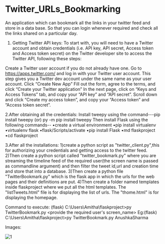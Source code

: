# Twitter_URLs_Bookmarking
An application which can bookmark all the links in your twitter feed and store in a data base. So that you can login whenever required and check all the links shared on  a particular day.

1. Getting Twitter API keys:
To start with, you will need to have a Twitter account and obtain credentials (i.e. API key, API secret, Access token and Access token secret) on the Twitter developer site to access the Twitter API, following these steps:

Create a Twitter user account if you do not already have one.
Go to https://apps.twitter.com/ and log in with your Twitter user account. This step gives you a Twitter dev account under the same name as your user account.
Click “Create New App”
Fill out the form, agree to the terms, and click “Create your Twitter application”
In the next page, click on “Keys and Access Tokens” tab, and copy your “API key” and “API secret”. Scroll down and click “Create my access token”, and copy your “Access token” and “Access token secret”.

2.After obtaining all the credentials:
Install tweepy using  the command---pip install tweepy (or) py -m pip install tweepy
Then install Flask using the following commands--
•create a virtual environment
  •pip install virtualenv
  •virtualenv flask
  •flask/Scripts/activate
•pip install Flask
•md flaskproject
•cd flaskproject

3.After all the installations:
1)create a python script as "twitter_client.py",this for authorizing your credentials and getting access to the twitter feed.
2)Then create a python script called "twitter_bookmark.py" where you are streaming the timeline feed of the required user(the screen name is passed as commandline argument) and then filter the tweet id,url and creation time and store that into a database.
3)Then create a python file "TwitterBookmark.py" which is the flask app in which the urls for the web pages and their definitions are put.
4)Then create a folder named templates inside flaskproject where we put all the html templates. The "listTweets.html" file is for displaying the list of urls. The "thome.html" is for displaying the homepage.

Command to execute:
(flask) C:\Users\Amitha\flaskproject>py TwitterBookmark.py <provide the required user's screen_name>
Eg:(flask) C:\Users\Amitha\flaskproject>py TwitterBookmark.py AnushkaSharma

Images:

![1](https://user-images.githubusercontent.com/37702827/42020824-a115a1ee-7ad6-11e8-91e9-e31c55f3efcc.PNG)

